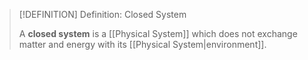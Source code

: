 >[!DEFINITION] Definition: Closed System
>
>A **closed system** is a [[Physical System]] which does not exchange matter and energy with its [[Physical System|environment]].
>